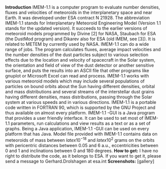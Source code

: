 **Introduction** IMEM-1.1 is a computer program to evaluate number
densities, fluxes and velocities of meteoroids in the interplanetary
space and near Earth. It was developed under ESA contract N 21928. The
abbreviation IMEM-1.1 stands for Interplanetary Meteoroid Engineering
Model (Version 1.1 stands for the updated version). It succeeds to the
earlier versions of meteoroid models programmed by Divine \[2\] for
NASA, Staubach for ESA (the DustMod program) and Dikarev also for ESA
(old IMEM, see \[3\]). It is related to METEM by currently used by NASA.
IMEM-1.1 can do a wide range of jobs. The program calculates fluxes,
average impact velocities and the number densities of the dust particles
subject to various selection effects due to the location and velocity of
spacecraft in the Solar system, the orientation and field of view of the
dust detector or another sensitive surface, and puts the results into an
ASCII file that other programs like gnuplot or Microsoft Excel can read
and process. IMEM-1.1 works with various meteoroid models which may
include several populations of particles on bound orbits about the Sun
having different densities, orbital and mass distributions and several
streams of the interstellar dust grains having different densities, mass
distributions, passing through the Solar system at various speeds and in
various directions. IMEM-1.1 is a portable code written in FORTRAN 90,
which is supported by the GNU Project and thus available on almost every
platform. IMEM-1.1 -GUI is a Java program that provides a user friendly
interface. It can be used to set most of IMEM-1.1 parameters, run
calculations and view results as a text or as a set of graphs. Being a
Java application, IMEM-1.1 -GUI can be used on every platform that has
Java. Model file provided with IMEM-1.1 contains data on meteoroids of
mass between $latex 10^{-18}$ and $latex 10^2$ grams on the orbits with
pericentric distances between 0.05 and 6 a.u., eccentricities between 0
and 1 and inclinations between 0 and 180 degrees. **How to get:** I have
no right to distribute the code, as it belongs to ESA. If you want to
get it, please send a message to Gerhard.Drolshagen at esa.int
**Screenshots:** \[gallery\]
